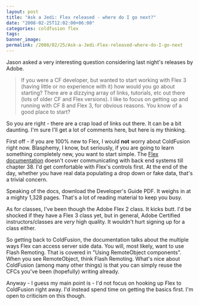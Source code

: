```yaml
---
layout: post
title: "Ask a Jedi: Flex released - where do I go next?"
date: "2008-02-25T12:02:00+06:00"
categories: coldfusion flex 
tags: 
banner_image: 
permalink: /2008/02/25/Ask-a-Jedi-Flex-released-where-do-I-go-next
---
```


Jason asked a very interesting question considering last night's releases by Adobe.

<blockquote>
<p>
If you were a CF developer, but wanted to start working with Flex 3 (having little or no experience with it) how would you go about starting?  There are a dizzying array of links, tutorials, etc out there (lots of older CF and Flex versions).  I like to focus on getting up and running with CF 8 and Flex 3, for obvious reasons.  You know of a good place to start?
</p>
</blockquote>
<!--more-->
So you are right - there are a crap load of links out there. It can be a bit daunting. I'm sure I'll get a lot of comments here, but here is my thinking.

First off - if you are 100% new to Flex, I would <b>not</b> worry about ColdFusion right now. Blasphemy, I know, but seriously, if you are going to learn something completely new, you want to start simple. The <a href="http://www.adobe.com/support/documentation/en/flex/">Flex documentation</a> doesn't cover communicating with back end systems till chapter 38. I'd get comfortable with Flex's controls first. At the end of the day, whether you have real data populating a drop down or fake data, that's a trivial concern. 

Speaking of the docs, download the Developer's Guide PDF. It weighs in at a mighty 1,328 pages. That's a lot of reading material to keep you busy. 

As for classes, I've been though the Adobe Flex 2 class. It kicks butt. I'd be shocked if they have a Flex 3 class yet, but in general, Adobe Certified instructors/classes are <i>very</i> high quality. It wouldn't hurt signing up for a class either.

So getting back to ColdFusion, the documentation talks about the multiple ways Flex can access server side data. You will, most likely, want to use Flash Remoting. That is covered in "Using RemoteObject components". When you see RemoteObject, think Flash Remoting. What's nice about ColdFusion (among many other things) is that you can simply reuse the CFCs you've been (hopefully) writing already. 

Anyway - I guess my main point is - I'd not focus on hooking up Flex to ColdFusion right away. I'd instead spend time on getting the basics first. I'm open to criticism on this though.